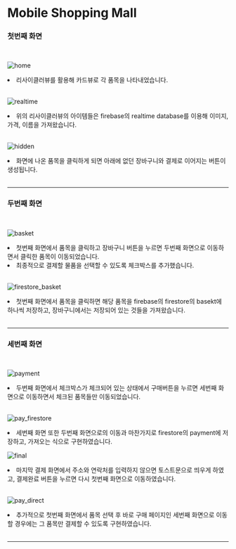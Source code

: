 <h1> Mobile Shopping Mall </h1>

<h3> 첫번째 화면 </h3>
<br>

![home](https://user-images.githubusercontent.com/28584275/96878494-e47d8700-14b5-11eb-8ff8-8bcb6c3006d9.png)

<li> 리사이클러뷰를 활용해 카드뷰로 각 품목을 나타내었습니다. </li>
<br>
  
![realtime](https://user-images.githubusercontent.com/28584275/96882444-45a75980-14ba-11eb-932a-67019b72cd18.png)

<li> 위의 리사이클러뷰의 아이템들은 firebase의 realtime database를 이용해 이미지, 가격, 이름을 가져왔습니다. </li>
<br>

![hidden](https://user-images.githubusercontent.com/28584275/96883973-f4986500-14bb-11eb-9984-c203d734409d.png)

<li> 화면에 나온 품목을 클릭하게 되면 아래에 없던 장바구니와 결제로 이어지는 버튼이 생성됩니다. </li>
<br>
<hr>

<h3> 두번째 화면 </h3>
<br>

![basket](https://user-images.githubusercontent.com/28584275/96885020-23fba180-14bd-11eb-846d-aa57e39ecff0.png)

<li> 첫번째 화면에서 품목을 클릭하고 장바구니 버튼을 누르면 두번째 화면으로 이동하면서 클릭한 품목이 이동되었습니다. </li>
<li> 최종적으로 결제할 물품을 선택할 수 있도록 체크박스를 추가했습니다. </li>
<br>

![firestore_basket](https://user-images.githubusercontent.com/28584275/96885943-0ed34280-14be-11eb-9ea7-dcadb8f99f4c.png)

<li> 첫번째 화면에서 품목을 클릭하면 해당 품목을 firebase의 firestore의 basekt에 하나씩 저장하고, 장바구니에서는 저장되어 있는 것들을 가져왔습니다. </li>
<br>
<hr>

<h3> 세번째 화면 </h3>
<br>

![payment](https://user-images.githubusercontent.com/28584275/96886316-6e315280-14be-11eb-9ba2-ca2644e8751e.png)

<li> 두번째 화면에서 체크박스가 체크되어 있는 상태에서 구매버튼을 누르면 세번째 화면으로 이동하면서 체크된 품목들만 이동되었습니다. </li>
<br>

![pay_firestore](https://user-images.githubusercontent.com/28584275/96887077-2d860900-14bf-11eb-9861-73bda30ca696.png)

<li> 세번째 화면 또한 두번째 화면으로의 이동과 마찬가지로 firestore의 payment에 저장하고, 가져오는 식으로 구현하였습니다.
<br>

![final](https://user-images.githubusercontent.com/28584275/96886682-c8caae80-14be-11eb-8610-bb92b745a8ce.png)

<li> 마지막 결제 화면에서 주소와 연락처를 입력하지 않으면 토스트문으로 띄우게 하였고, 결제완료 버튼을 누르면 다시 첫번째 화면으로 이동하였습니다. </li>
<br>

![pay_direct](https://user-images.githubusercontent.com/28584275/96887542-a5543380-14bf-11eb-9a53-370057a5920c.png)
<li> 추가적으로 첫번째 화면에서 품목 선택 후 바로 구매 페이지인 세번째 화면으로 이동할 경우에는 그 품목만 결제할 수 있도록 구현하였습니다. </li>
<br>
<hr>
